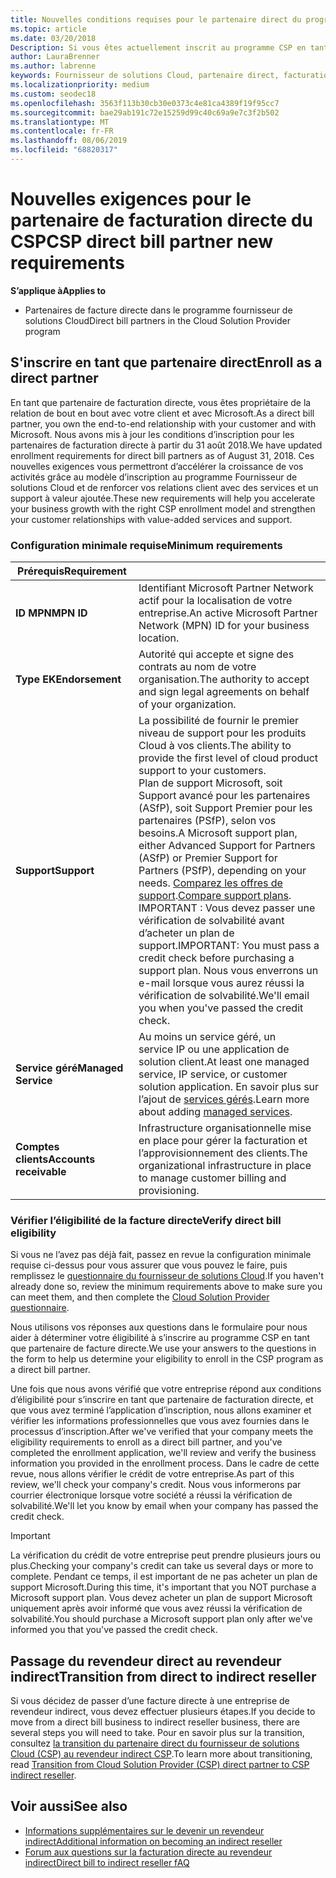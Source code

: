 ```yaml
---
title: Nouvelles conditions requises pour le partenaire direct du programme fournisseur de solutions Cloud | Espace partenaires
ms.topic: article
ms.date: 03/20/2018
Description: Si vous êtes actuellement inscrit au programme CSP en tant que partenaire direct, vous devez vous préparer à répondre à ces exigences de services et de support mises à jour.
author: LauraBrenner
ms.author: labrenne
keywords: Fournisseur de solutions Cloud, partenaire direct, facturation directe, conditions requises
ms.localizationpriority: medium
ms.custom: seodec18
ms.openlocfilehash: 3563f113b30cb30e0373c4e81ca4389f19f95cc7
ms.sourcegitcommit: bae29ab191c72e15259d99c40c69a9e7c3f2b502
ms.translationtype: MT
ms.contentlocale: fr-FR
ms.lasthandoff: 08/06/2019
ms.locfileid: "68820317"
---
```

# <a name="csp-direct-bill-partner-new-requirements"></a><span data-ttu-id="2b508-104">Nouvelles exigences pour le partenaire de facturation directe du CSP</span><span class="sxs-lookup"><span data-stu-id="2b508-104">CSP direct bill partner new requirements</span></span>

<span data-ttu-id="2b508-105">**S’applique à**</span><span class="sxs-lookup"><span data-stu-id="2b508-105">**Applies to**</span></span>

- <span data-ttu-id="2b508-106">Partenaires de facture directe dans le programme fournisseur de solutions Cloud</span><span class="sxs-lookup"><span data-stu-id="2b508-106">Direct bill partners in the Cloud Solution Provider program</span></span>

## <a name="enroll-as-a-direct-partner"></a><span data-ttu-id="2b508-107">S'inscrire en tant que partenaire direct</span><span class="sxs-lookup"><span data-stu-id="2b508-107">Enroll as a direct partner</span></span>

<span data-ttu-id="2b508-108">En tant que partenaire de facturation directe, vous êtes propriétaire de la relation de bout en bout avec votre client et avec Microsoft.</span><span class="sxs-lookup"><span data-stu-id="2b508-108">As a direct bill partner, you own the end-to-end relationship with your customer and with Microsoft.</span></span> <span data-ttu-id="2b508-109">Nous avons mis à jour les conditions d’inscription pour les partenaires de facturation directe à partir du 31 août 2018.</span><span class="sxs-lookup"><span data-stu-id="2b508-109">We have updated enrollment requirements for direct bill partners as of August 31, 2018.</span></span> <span data-ttu-id="2b508-110">Ces nouvelles exigences vous permettront d’accélérer la croissance de vos activités grâce au modèle d’inscription au programme Fournisseur de solutions Cloud et de renforcer vos relations client avec des services et un support à valeur ajoutée.</span><span class="sxs-lookup"><span data-stu-id="2b508-110">These new requirements will help you accelerate your business growth with the right CSP enrollment model and strengthen your customer relationships with value-added services and support.</span></span>

### <a name="minimum-requirements"></a><span data-ttu-id="2b508-111">Configuration minimale requise</span><span class="sxs-lookup"><span data-stu-id="2b508-111">Minimum requirements</span></span>

|<span data-ttu-id="2b508-112">**Prérequis**</span><span class="sxs-lookup"><span data-stu-id="2b508-112">**Requirement**</span></span>|                             |
|--------------------------------|--------------------------------------------------------------|
|<span data-ttu-id="2b508-113">**ID MPN**</span><span class="sxs-lookup"><span data-stu-id="2b508-113">**MPN ID**</span></span>   |<span data-ttu-id="2b508-114">Identifiant Microsoft Partner Network actif pour la localisation de votre entreprise.</span><span class="sxs-lookup"><span data-stu-id="2b508-114">An active Microsoft Partner Network (MPN) ID for your business location.</span></span>    |
|<span data-ttu-id="2b508-115">**Type EK**</span><span class="sxs-lookup"><span data-stu-id="2b508-115">**Endorsement**</span></span>   |<span data-ttu-id="2b508-116">Autorité qui accepte et signe des contrats au nom de votre organisation.</span><span class="sxs-lookup"><span data-stu-id="2b508-116">The authority to accept and sign legal agreements on behalf of your organization.</span></span>|
|<span data-ttu-id="2b508-117">**Support**</span><span class="sxs-lookup"><span data-stu-id="2b508-117">**Support**</span></span>   |<span data-ttu-id="2b508-118">La possibilité de fournir le premier niveau de support pour les produits Cloud à vos clients.</span><span class="sxs-lookup"><span data-stu-id="2b508-118">The ability to provide the first level of cloud product support to your customers.</span></span> <br><span data-ttu-id="2b508-119">Plan de support Microsoft, soit Support avancé pour les partenaires (ASfP), soit Support Premier pour les partenaires (PSfP), selon vos besoins.</span><span class="sxs-lookup"><span data-stu-id="2b508-119">A Microsoft support plan, either Advanced Support for Partners (ASfP) or Premier Support for Partners (PSfP), depending on your needs.</span></span> <span data-ttu-id="2b508-120">[Comparez les offres de support](https://partner.microsoft.com/support/partnersupport).</span><span class="sxs-lookup"><span data-stu-id="2b508-120">[Compare support plans](https://partner.microsoft.com/support/partnersupport).</span></span><br> <span data-ttu-id="2b508-121">IMPORTANT : Vous devez passer une vérification de solvabilité avant d’acheter un plan de support.</span><span class="sxs-lookup"><span data-stu-id="2b508-121">IMPORTANT: You must pass a credit check before purchasing a support plan.</span></span> <span data-ttu-id="2b508-122">Nous vous enverrons un e-mail lorsque vous aurez réussi la vérification de solvabilité.</span><span class="sxs-lookup"><span data-stu-id="2b508-122">We'll email you when you've passed the credit check.</span></span> |
|<span data-ttu-id="2b508-123">**Service géré**</span><span class="sxs-lookup"><span data-stu-id="2b508-123">**Managed Service**</span></span>   |<span data-ttu-id="2b508-124">Au moins un service géré, un service IP ou une application de solution client.</span><span class="sxs-lookup"><span data-stu-id="2b508-124">At least one managed service, IP service, or customer solution application.</span></span> <span data-ttu-id="2b508-125">En savoir plus sur l’ajout de [services gérés](https://partner.microsoft.com/business-opportunities/managed-services-provider).</span><span class="sxs-lookup"><span data-stu-id="2b508-125">Learn more about adding [managed services](https://partner.microsoft.com/business-opportunities/managed-services-provider).</span></span>|
|<span data-ttu-id="2b508-126">**Comptes clients**</span><span class="sxs-lookup"><span data-stu-id="2b508-126">**Accounts receivable**</span></span> |<span data-ttu-id="2b508-127">Infrastructure organisationnelle mise en place pour gérer la facturation et l’approvisionnement des clients.</span><span class="sxs-lookup"><span data-stu-id="2b508-127">The organizational infrastructure in place to manage customer billing and provisioning.</span></span>

### <a name="verify-direct-bill-eligibility"></a><span data-ttu-id="2b508-128">Vérifier l’éligibilité de la facture directe</span><span class="sxs-lookup"><span data-stu-id="2b508-128">Verify direct bill eligibility</span></span>

<span data-ttu-id="2b508-129">Si vous ne l’avez pas déjà fait, passez en revue la configuration minimale requise ci-dessus pour vous assurer que vous pouvez le faire, puis remplissez le [questionnaire du fournisseur de solutions Cloud](https://partner.microsoft.com/cloud-solution-provider/assessment).</span><span class="sxs-lookup"><span data-stu-id="2b508-129">If you haven't already done so, review the minimum requirements above to make sure you can meet them, and then complete the [Cloud Solution Provider questionnaire](https://partner.microsoft.com/cloud-solution-provider/assessment).</span></span>

<span data-ttu-id="2b508-130">Nous utilisons vos réponses aux questions dans le formulaire pour nous aider à déterminer votre éligibilité à s’inscrire au programme CSP en tant que partenaire de facture directe.</span><span class="sxs-lookup"><span data-stu-id="2b508-130">We use your answers to the questions in the form to help us determine your eligibility to enroll in the CSP program as a direct bill partner.</span></span>

<span data-ttu-id="2b508-131">Une fois que nous avons vérifié que votre entreprise répond aux conditions d’éligibilité pour s’inscrire en tant que partenaire de facturation directe, et que vous avez terminé l’application d’inscription, nous allons examiner et vérifier les informations professionnelles que vous avez fournies dans le processus d’inscription.</span><span class="sxs-lookup"><span data-stu-id="2b508-131">After we've verified that your company meets the eligibility requirements to enroll as a direct bill partner, and you've completed the enrollment application, we'll review and verify the business information you provided in the enrollment process.</span></span> <span data-ttu-id="2b508-132">Dans le cadre de cette revue, nous allons vérifier le crédit de votre entreprise.</span><span class="sxs-lookup"><span data-stu-id="2b508-132">As part of this review, we'll check your company's credit.</span></span> <span data-ttu-id="2b508-133">Nous vous informerons par courrier électronique lorsque votre société a réussi la vérification de solvabilité.</span><span class="sxs-lookup"><span data-stu-id="2b508-133">We'll let you know by email when your company has passed the credit check.</span></span>

>[!IMPORTANT]
><span data-ttu-id="2b508-134">La vérification du crédit de votre entreprise peut prendre plusieurs jours ou plus.</span><span class="sxs-lookup"><span data-stu-id="2b508-134">Checking your company's credit can take us several days or more to complete.</span></span> <span data-ttu-id="2b508-135">Pendant ce temps, il est important de ne pas acheter un plan de support Microsoft.</span><span class="sxs-lookup"><span data-stu-id="2b508-135">During this time, it's important that you NOT purchase a Microsoft support plan.</span></span> <span data-ttu-id="2b508-136">Vous devez acheter un plan de support Microsoft uniquement après avoir informé que vous avez réussi la vérification de solvabilité.</span><span class="sxs-lookup"><span data-stu-id="2b508-136">You should purchase a Microsoft support plan only after we've informed you that you've passed the credit check.</span></span>

## <a name="transition-from-direct-to-indirect-reseller"></a><span data-ttu-id="2b508-137">Passage du revendeur direct au revendeur indirect</span><span class="sxs-lookup"><span data-stu-id="2b508-137">Transition from direct to indirect reseller</span></span>

<span data-ttu-id="2b508-138">Si vous décidez de passer d’une facture directe à une entreprise de revendeur indirect, vous devez effectuer plusieurs étapes.</span><span class="sxs-lookup"><span data-stu-id="2b508-138">If you decide to move from a direct bill business to indirect reseller business, there are several steps you will need to take.</span></span> <span data-ttu-id="2b508-139">Pour en savoir plus sur la transition, consultez [la transition du partenaire direct du fournisseur de solutions Cloud (CSP) au revendeur indirect CSP](transition-direct-to-indirect.md).</span><span class="sxs-lookup"><span data-stu-id="2b508-139">To learn more about transitioning, read [Transition from Cloud Solution Provider (CSP) direct partner to CSP indirect reseller](transition-direct-to-indirect.md).</span></span> 

## <a name="see-also"></a><span data-ttu-id="2b508-140">Voir aussi</span><span class="sxs-lookup"><span data-stu-id="2b508-140">See also</span></span>

- [<span data-ttu-id="2b508-141">Informations supplémentaires sur le devenir un revendeur indirect</span><span class="sxs-lookup"><span data-stu-id="2b508-141">Additional information on becoming an indirect reseller</span></span>](https://assetsprod.microsoft.com/csp-directbill-to-indirect-transition.pdf)
- [<span data-ttu-id="2b508-142">Forum aux questions sur la facturation directe au revendeur indirect</span><span class="sxs-lookup"><span data-stu-id="2b508-142">Direct bill to indirect reseller fAQ</span></span>](https://assetsprod.microsoft.com/mpn/direct-bill-partner-faq.pdf)
